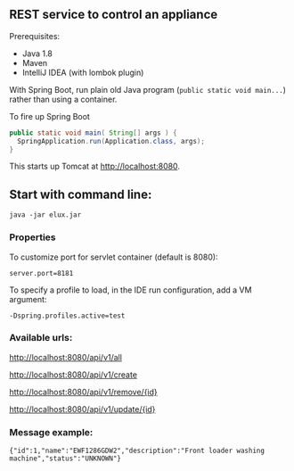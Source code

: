 <!-- START doctoc generated TOC please keep comment here to allow auto update -->
<!-- DON'T EDIT THIS SECTION, INSTEAD RE-RUN doctoc TO UPDATE -->

## REST service to control an appliance

Prerequisites:

- Java 1.8
- Maven
- IntelliJ IDEA (with lombok plugin)

With Spring Boot, run plain old Java program (`public static void main...`) rather than using a container.

To fire up Spring Boot

```java
public static void main( String[] args ) {
  SpringApplication.run(Application.class, args);
}
```

This starts up Tomcat at [http://localhost:8080](http://localhost:8080).
## Start with command line:
```
java -jar elux.jar
```


### Properties 


To customize port for servlet container (default is 8080):

```
server.port=8181
```

To specify a profile to load, in the IDE run configuration, add a VM argument:

```
-Dspring.profiles.active=test
```

### Available urls:

 [http://localhost:8080/api/v1/all](http://localhost:8080/api/v1/all)
 
 [http://localhost:8080/api/v1/create](http://localhost:8080/api/v1/create)
 
 [http://localhost:8080/api/v1/remove/{id}](http://localhost:8080/api/v1/remove/{id})
 
 [http://localhost:8080/api/v1/update/{id}](http://localhost:8080/api/v1/update/{id})


### Message example:
```
{"id":1,"name":"EWF1286GDW2","description":"Front loader washing machine","status":"UNKNOWN"}
```